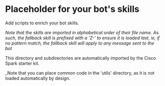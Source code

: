 # Placeholder for your bot's skills

Add scripts to enrich your bot skills.

_Note that the skills are imported in alphabetical order of their file name. As such, the fallback skill is prefixed with a 'Z-' to ensure it is loaded last, ie, if no pattern match, the fallback skill will apply to any message sent to the bot_


This directory and subdirectories are automatically imported by the Cisco Spark starter kit.

_Note that you can place common code in the 'utils' directory, as it is not loaded automatically by design.